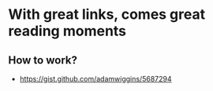# With great links, comes great reading moments

## How to work?

- https://gist.github.com/adamwiggins/5687294
